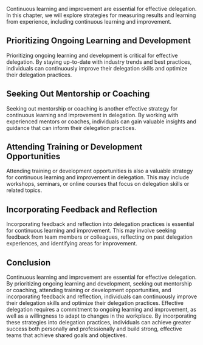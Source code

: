 
Continuous learning and improvement are essential for effective delegation. In this chapter, we will explore strategies for measuring results and learning from experience, including continuous learning and improvement.

Prioritizing Ongoing Learning and Development
---------------------------------------------

Prioritizing ongoing learning and development is critical for effective delegation. By staying up-to-date with industry trends and best practices, individuals can continuously improve their delegation skills and optimize their delegation practices.

Seeking Out Mentorship or Coaching
----------------------------------

Seeking out mentorship or coaching is another effective strategy for continuous learning and improvement in delegation. By working with experienced mentors or coaches, individuals can gain valuable insights and guidance that can inform their delegation practices.

Attending Training or Development Opportunities
-----------------------------------------------

Attending training or development opportunities is also a valuable strategy for continuous learning and improvement in delegation. This may include workshops, seminars, or online courses that focus on delegation skills or related topics.

Incorporating Feedback and Reflection
-------------------------------------

Incorporating feedback and reflection into delegation practices is essential for continuous learning and improvement. This may involve seeking feedback from team members or colleagues, reflecting on past delegation experiences, and identifying areas for improvement.

Conclusion
----------

Continuous learning and improvement are essential for effective delegation. By prioritizing ongoing learning and development, seeking out mentorship or coaching, attending training or development opportunities, and incorporating feedback and reflection, individuals can continuously improve their delegation skills and optimize their delegation practices. Effective delegation requires a commitment to ongoing learning and improvement, as well as a willingness to adapt to changes in the workplace. By incorporating these strategies into delegation practices, individuals can achieve greater success both personally and professionally and build strong, effective teams that achieve shared goals and objectives.
